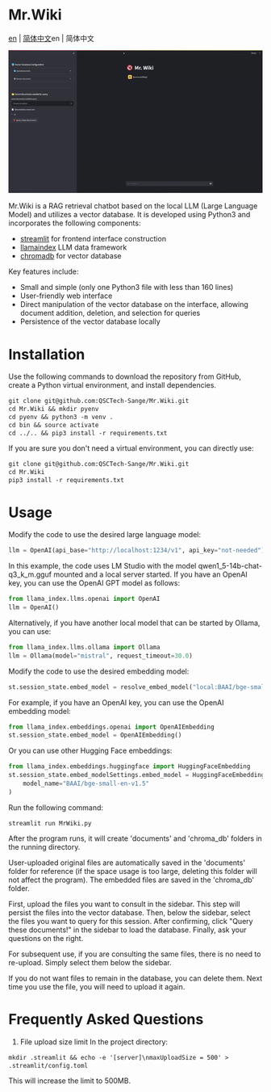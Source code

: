 # Mr.Wiki
[en](README.md) | [简体中文](docs/README_zh.md)en | 简体中文

<p align="center">
  <img src="https://github.com/QSCTech-Sange/Mr.Wiki/blob/main/docs/sample.gif">
</p>

Mr.Wiki is a RAG retrieval chatbot based on the local LLM (Large Language Model) and utilizes a vector database. It is developed using Python3 and incorporates the following components:

- [streamlit](https://streamlit.io/) for frontend interface construction
- [llamaindex](https://www.llamaindex.ai/) LLM data framework
- [chromadb](https://www.trychroma.com/) for vector database

Key features include:

- Small and simple (only one Python3 file with less than 160 lines)
- User-friendly web interface
- Direct manipulation of the vector database on the interface, allowing document addition, deletion, and selection for queries 
- Persistence of the vector database locally

# Installation
Use the following commands to download the repository from GitHub, create a Python virtual environment, and install dependencies.
```shell
git clone git@github.com:QSCTech-Sange/Mr.Wiki.git
cd Mr.Wiki && mkdir pyenv
cd pyenv && python3 -m venv . 
cd bin && source activate
cd ../.. && pip3 install -r requirements.txt
```
If you are sure you don't need a virtual environment, you can directly use:
```shell
git clone git@github.com:QSCTech-Sange/Mr.Wiki.git
cd Mr.Wiki
pip3 install -r requirements.txt
```
# Usage
Modify the code to use the desired large language model:
```python
llm = OpenAI(api_base="http://localhost:1234/v1", api_key="not-needed")
```
In this example, the code uses LM Studio with the model qwen1_5-14b-chat-q3_k_m.gguf mounted and a local server started. If you have an OpenAI key, you can use the OpenAI GPT model as follows:

```python
from llama_index.llms.openai import OpenAI
llm = OpenAI()
```
Alternatively, if you have another local model that can be started by Ollama, you can use:

```python
from llama_index.llms.ollama import Ollama
llm = Ollama(model="mistral", request_timeout=30.0)
```
Modify the code to use the desired embedding model:

```python
st.session_state.embed_model = resolve_embed_model("local:BAAI/bge-small-zh-v1.5")
```
For example, if you have an OpenAI key, you can use the OpenAI embedding model:

```python
from llama_index.embeddings.openai import OpenAIEmbedding
st.session_state.embed_model = OpenAIEmbedding()
```
Or you can use other Hugging Face embeddings:
```python
from llama_index.embeddings.huggingface import HuggingFaceEmbedding
st.session_state.embed_modelSettings.embed_model = HuggingFaceEmbedding(
    model_name="BAAI/bge-small-en-v1.5"
)
```
Run the following command:
```shell
streamlit run MrWiki.py
```
After the program runs, it will create 'documents' and 'chroma_db' folders in the running directory.

User-uploaded original files are automatically saved in the 'documents' folder for reference (if the space usage is too large, deleting this folder will not affect the program). The embedded files are saved in the 'chroma_db' folder.

First, upload the files you want to consult in the sidebar. This step will persist the files into the vector database. Then, below the sidebar, select the files you want to query for this session. After confirming, click "Query these documents!" in the sidebar to load the database. Finally, ask your questions on the right.

For subsequent use, if you are consulting the same files, there is no need to re-upload. Simply select them below the sidebar.

If you do not want files to remain in the database, you can delete them. Next time you use the file, you will need to upload it again.

# Frequently Asked Questions
1. File upload size limit
In the project directory:
```shell
mkdir .streamlit && echo -e '[server]\nmaxUploadSize = 500' > .streamlit/config.toml
```
This will increase the limit to 500MB.